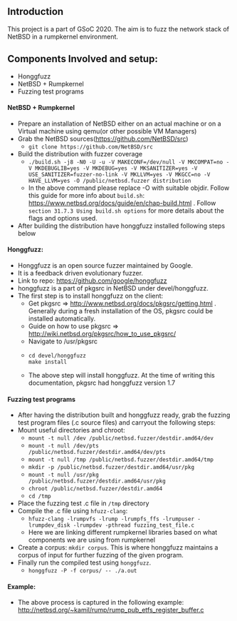 ## Introduction

This project is a part of GSoC 2020. The aim is to fuzz the network stack of NetBSD in a rumpkernel environment.

## Components Involved and setup:

- Honggfuzz
- NetBSD + Rumpkernel
- Fuzzing test programs

#### NetBSD + Rumpkernel
- Prepare an installation of NetBSD either on an actual machine or on a Virtual machine using qemu(or other possible VM Managers)
- Grab the NetBSD sources(https://github.com/NetBSD/src)
    - ``` git clone https://github.com/NetBSD/src ```
- Build the distribution with fuzzer coverage
    - ```./build.sh -j8 -N0 -U -u -V MAKECONF=/dev/null -V MKCOMPAT=no -V MKDEBUGLIB=yes -V MKDEBUG=yes -V MKSANITIZER=yes -V USE_SANITIZER=fuzzer-no-link -V MKLLVM=yes -V MKGCC=no -V HAVE_LLVM=yes -O /public/netbsd.fuzzer distribution```
    - In the above command please replace -O with suitable objdir. Follow this guide for more info about `build.sh`: https://www.netbsd.org/docs/guide/en/chap-build.html . Follow `section 31.7.3 Using build.sh options` for more details about the flags and options used.
- After building the distribution have honggfuzz installed following steps below

#### Honggfuzz:
- Honggfuzz is an open source fuzzer maintained by Google.
- It is a feedback driven evolutionary fuzzer.
- Link to repo: https://github.com/google/honggfuzz
- honggfuzz is a part of pkgsrc in NetBSD under devel/honggfuzz.
- The first step is to install honggfuzz on the client:
    - Get pkgsrc => http://www.netbsd.org/docs/pkgsrc/getting.html . Generally during a fresh installation of the OS, pkgsrc could be installed automatically.
    - Guide on how to use pkgsrc => http://wiki.netbsd.org/pkgsrc/how_to_use_pkgsrc/
    - Navigate to /usr/pkgsrc
    -   ```
        cd devel/honggfuzz
        make install 
        ```
    - The above step will install honggfuzz. At the time of writing this documentation, pkgsrc had honggfuzz version 1.7

#### Fuzzing test programs

- After having the distribution built and honggfuzz ready, grab the fuzzing test program files (.c source files) and carryout the following steps:
- Mount useful directories and chroot:
    - `mount -t null /dev /public/netbsd.fuzzer/destdir.amd64/dev`
    - `mount -t null /dev/pts /public/netbsd.fuzzer/destdir.amd64/dev/pts`
    - `mount -t null /tmp /public/netbsd.fuzzer/destdir.amd64/tmp`
    - `mkdir -p /public/netbsd.fuzzer/destdir.amd64/usr/pkg`
    - `mount -t null /usr/pkg /public/netbsd.fuzzer/destdir.amd64/usr/pkg`
    - `chroot /public/netbsd.fuzzer/destdir.amd64`
    - `cd /tmp`
- Place the fuzzing test .c file in `/tmp` directory
- Compile the .c file using `hfuzz-clang`:
    - `hfuzz-clang -lrumpvfs -lrump -lrumpfs_ffs -lrumpuser -lrumpdev_disk -lrumpdev -pthread fuzzing_test_file.c`
    - Here we are linking different rumpkernel libraries based on what components we are using from rumpkernel
- Create a corpus: `mkdir corpus`. This is where honggfuzz maintains a corpus of input for further fuzzing of the given program.
- Finally run the compiled test using `honggfuzz`.
    - `honggfuzz -P -f corpus/ -- ./a.out`

#### Example:
- The above process is captured in the following example: http://netbsd.org/~kamil/rump/rump_pub_etfs_register_buffer.c
